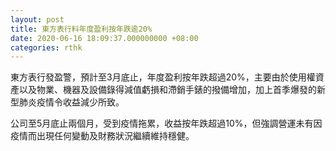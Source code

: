 ```yaml
---
layout: post
title: 東方表行料年度盈利按年跌逾20%
date: 2020-06-16 18:09:37.000000000 +08:00
categories: rthk
---
```


東方表行發盈警，預計至3月底止，年度盈利按年跌超過20%，主要由於使用權資產以及物業、機器及設備錄得減值虧損和滯銷手錶的撥備增加，加上首季爆發的新型肺炎疫情令收益減少所致。

公司至5月底止兩個月，受到疫情拖累，收益按年跌超過10%，但強調營運未有因疫情而出現任何變動及財務狀況繼續維持穩健。
